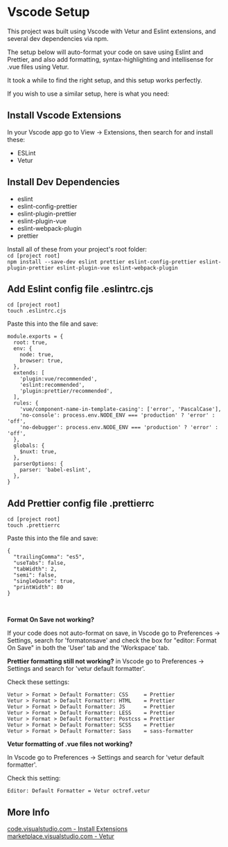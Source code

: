 # Vscode Setup

This project was built using Vscode with Vetur and Eslint extensions, and several dev dependencies via npm.

The setup below will auto-format your code on save using Eslint and Prettier, and also add formatting, syntax-highlighting and intellisense for .vue files using Vetur.

It took a while to find the right setup, and this setup works perfectly. 

If you wish to use a similar setup, here is what you need:

## Install Vscode Extensions
In your Vscode app go to View -> Extensions, then search for and install these:
- ESLint  
- Vetur  

## Install Dev Dependencies
- eslint   
- eslint-config-prettier  
- eslint-plugin-prettier  
- eslint-plugin-vue  
- eslint-webpack-plugin  
- prettier  

Install all of these from your project's root folder:  
`cd [project root]`  
`npm install --save-dev eslint prettier eslint-config-prettier eslint-plugin-prettier eslint-plugin-vue eslint-webpack-plugin`

## Add Eslint config file .eslintrc.cjs
`cd [project root]`  
`touch .eslintrc.cjs`  

Paste this into the file and save:
```
module.exports = {
  root: true,
  env: {
    node: true,
    browser: true,
  },
  extends: [
    'plugin:vue/recommended',
    'eslint:recommended',
    'plugin:prettier/recommended',
  ],
  rules: {
    'vue/component-name-in-template-casing': ['error', 'PascalCase'],
    'no-console': process.env.NODE_ENV === 'production' ? 'error' : 'off',
    'no-debugger': process.env.NODE_ENV === 'production' ? 'error' : 'off',
  },
  globals: {
    $nuxt: true,
  },
  parserOptions: {
    parser: 'babel-eslint',
  },
}
```
## Add Prettier config file .prettierrc
`cd [project root]`  
`touch .prettierrc`  

Paste this into the file and save:  

```
{
  "trailingComma": "es5",
  "useTabs": false,
  "tabWidth": 2,
  "semi": false,
  "singleQuote": true,
  "printWidth": 80
}
```
<br>

**Format On Save not working?** 

If your code does not auto-format on save, in Vscode go to Preferences -> Settings, search for 'formatonsave' and check the box for "editor: Format On Save" in both the 'User' tab and the 'Workspace' tab.

**Prettier formatting still not working?**
in Vscode go to Preferences -> Settings and search for 'vetur default formatter'.  

Check these settings:  
```
Vetur > Format > Default Formatter: CSS     = Prettier  
Vetur > Format > Default Formatter: HTML    = Prettier  
Vetur > Format > Default Formatter: JS      = Prettier  
Vetur > Format > Default Formatter: LESS    = Prettier  
Vetur > Format > Default Formatter: Postcss = Prettier  
Vetur > Format > Default Formatter: SCSS    = Prettier  
Vetur > Format > Default Formatter: Sass    = sass-formatter
```

**Vetur formatting of .vue files not working?**

In Vscode go to Preferences -> Settings and search for 'vetur default formatter'.  

Check this setting:  
```
Editor: Default Formatter = Vetur octref.vetur
```

## More Info

[code.visualstudio.com - Install Extensions](https://code.visualstudio.com/docs/editor/extension-marketplace)  
[marketplace.visualstudio.com - Vetur](https://marketplace.visualstudio.com/items?itemName=octref.vetur)


